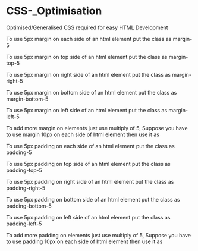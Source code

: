 # CSS-_Optimisation
Optimised/Generalised CSS required for easy HTML Development


To use 5px margin on each side of an html element put the class as margin-5
	<div class="margin-5"></div>

To use 5px margin on top side of an html element put the class as margin-top-5
	<div class="margin-top-5"></div>

To use 5px margin on right side of an html element put the class as margin-right-5
	<div class="margin-right-5"></div>

To use 5px margin on bottom side of an html element put the class as margin-bottom-5
	<div class="margin-bottom-5"></div>

To use 5px margin on left side of an html element put the class as margin-left-5
	<div class="margin-left-5"></div>
    
To add more margin on elements just use multiply of 5, Suppose you have to use margin 10px on each side of html element then use it as
	<div class="margin-10"></div>

To use 5px padding on each side of an html element put the class as padding-5
	<div class="padding-5"></div>

To use 5px padding on top side of an html element put the class as padding-top-5
	<div class="padding-top-5"></div>

To use 5px padding on right side of an html element put the class as padding-right-5
	<div class="padding-right-5"></div>

To use 5px padding on bottom side of an html element put the class as padding-bottom-5
	<div class="padding-bottom-5"></div>

To use 5px padding on left side of an html element put the class as padding-left-5
	<div class="padding-left-5"></div>
    
To add more padding on elements just use multiply of 5, Suppose you have to use padding 10px on each side of html element then use it as
	<div class="padding-10"></div>
